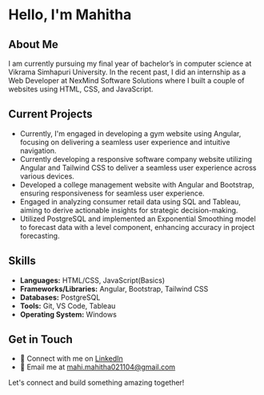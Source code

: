 # Hello, I'm Mahitha

## About Me

I am currently pursuing my final year of bachelor’s in computer science at Vikrama Simhapuri University. In the recent past, I did an internship as a Web Developer at NexMind Software Solutions where I built a couple of websites using HTML, CSS, and JavaScript.

## Current Projects

- Currently, I'm engaged in developing a gym website using Angular, focusing on delivering a seamless user experience and intuitive navigation.
- Currently developing a responsive software company website utilizing Angular and Tailwind CSS to deliver a seamless user experience across various devices.
- Developed a college management website with Angular and Bootstrap, ensuring responsiveness for seamless user experience.
- Engaged in analyzing consumer retail data using SQL and Tableau, aiming to derive actionable insights for strategic decision-making.
- Utilized PostgreSQL and implemented an Exponential Smoothing model to forecast data with a level component, enhancing accuracy in project forecasting.
 
## Skills

- **Languages:** HTML/CSS, JavaScript(Basics)
- **Frameworks/Libraries:** Angular, Bootstrap, Tailwind CSS
- **Databases:** PostgreSQL
- **Tools:** Git, VS Code, Tableau
- **Operating System:** Windows

## Get in Touch

- 💼 Connect with me on [LinkedIn](https://www.linkedin.com/in/mahithabudamagunta/)
- 📧 Email me at mahi.mahitha021104@gmail.com



Let's connect and build something amazing together!
